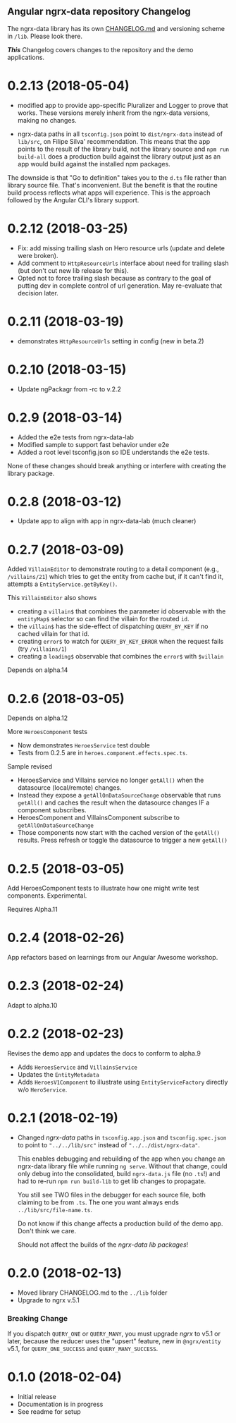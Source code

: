 ## Angular ngrx-data repository Changelog

The ngrx-data library has its own [CHANGELOG.md](lib/CHANGELOG.md) and versioning scheme in `/lib`.
Please look there.

**_This_** Changelog covers changes to the repository and the demo applications.
<a name="0.2.13"></a>

# 0.2.13 (2018-05-04)

* modified app to provide app-specific Pluralizer and Logger to prove that works.
  These versions merely inherit from the ngrx-data versions, making no changes.

* ngrx-data paths in all `tsconfig.json` point to `dist/ngrx-data` instead of `lib/src`, on Filipe Silva' recommendation.
  This means that the app points to the result of the library build, not the library source
  and `npm run build-all` does a production build against the library output just as an app
  would build against the installed npm packages.

The downside is that "Go to definition" takes you to the `d.ts` file rather than library source file.
That's inconvenient. But the benefit is that the routine build process reflects what apps will experience.
This is the approach followed by the Angular CLI's library support.

<a name="0.2.12"></a>

# 0.2.12 (2018-03-25)

* Fix: add missing trailing slash on Hero resource urls (update and delete were broken).
* Add comment to `HttpResourceUrls` interface about need for trailing slash (but don't cut new lib release for this).
* Opted not to force trailing slash because as contrary to the goal of putting dev
  in complete control of url generation. May re-evaluate that decision later.

<a name="0.2.11"></a>

# 0.2.11 (2018-03-19)

* demonstrates `HttpResourceUrls` setting in config (new in beta.2)

<a name="0.2.10"></a>

# 0.2.10 (2018-03-15)

* Update ngPackagr from -rc to v.2.2

<a name="0.2.9"></a>

# 0.2.9 (2018-03-14)

* Added the e2e tests from ngrx-data-lab
* Modified sample to support fast behavior under e2e
* Added a root level tsconfig.json so IDE understands the e2e tests.

None of these changes should break anything or interfere with creating the library package.

<a name="0.2.8"></a>

# 0.2.8 (2018-03-12)

* Update app to align with app in ngrx-data-lab (much cleaner)

<a name="0.2.7"></a>

# 0.2.7 (2018-03-09)

Added `VillainEditor` to demonstrate routing to a detail component
(e.g., `/villains/21`) which tries to get the entity from cache but, if it can't find it,
attempts a `EntityService.getByKey()`.

This `VillainEditor` also shows

* creating a `villain$` that combines the parameter id observable with the `entityMap$` selector
  so can find the villain for the routed `id`.
* the `villain$` has the side-effect of dispatching `QUERY_BY_KEY` if no cached villain for that id.
* creating `error$` to watch for `QUERY_BY_KEY_ERROR` when the request fails (try `/villains/1`)
* creating a `loading$` observable that combines the `error$` with `$villain`

Depends on alpha.14

<a name="0.2.6"></a>

# 0.2.6 (2018-03-05)

Depends on alpha.12

More `HeroesComponent` tests

* Now demonstrates `HeroesService` test double
* Tests from 0.2.5 are in `heroes.component.effects.spec.ts`.

Sample revised

* HeroesService and Villains service no longer `getAll()` when the datasource (local/remote) changes.
* Instead they expose a `getAllOnDataSourceChange` observable that runs `getAll()` and caches the result
  when the datasource changes IF a component subscribes.
* HeroesComponent and VillainsComponent subscribe to `getAllOnDataSourceChange`
* Those components now start with the cached version of the `getAll()` results.
  Press refresh or toggle the datasource to trigger a new `getAll()`

<a name="0.2.5"></a>

# 0.2.5 (2018-03-05)

Add HeroesComponent tests to illustrate how one might write test components. Experimental.

Requires Alpha.11

<a name="0.2.4"></a>

# 0.2.4 (2018-02-26)

App refactors based on learnings from our Angular Awesome workshop.

<a name="0.2.3"></a>

# 0.2.3 (2018-02-24)

Adapt to alpha.10

<a name="0.2.2"></a>

# 0.2.2 (2018-02-23)

Revises the demo app and updates the docs to conform to alpha.9

* Adds `HeroesService` and `VillainsService`
* Updates the `EntityMetadata`
* Adds `HeroesV1Component` to illustrate using `EntityServiceFactory` directly w/o `HeroService`.

<a name="0.2.1"></a>

# 0.2.1 (2018-02-19)

* Changed _ngrx-data_ paths in `tsconfig.app.json` and `tsconfig.spec.json`
  to point to `"../../lib/src"` instead of `"../../dist/ngrx-data"`.

  This enables debugging and rebuilding of the app when you change an ngrx-data library
  file while running `ng serve`.
  Without that change, could only debug into the consolidated, build `ngrx-data.js` file
  (no `.ts`!) and had to re-run `npm run build-lib` to get lib changes to propagate.

  You still see TWO files in the debugger for each source file, both claiming to be from `.ts`.
  The one you want always ends `../lib/src/file-name.ts`.

  Do not know if this change affects a production build of the demo app.
  Don't think we care.

  Should not affect the builds of the _ngrx-data lib packages_!

<a name="0.2.0"></a>

# 0.2.0 (2018-02-13)

* Moved library CHANGELOG.md to the `../lib` folder
* Upgrade to ngrx v.5.1

### Breaking Change

If you dispatch `QUERY_ONE` or `QUERY_MANY`,
you must upgrade _ngrx_ to v5.1 or later,
because the reducer uses the "upsert" feature, new in `@ngrx/entity` v5.1,
for `QUERY_ONE_SUCCESS` and `QUERY_MANY_SUCCESS`.

<a name="0.1.0"></a>

# 0.1.0 (2018-02-04)

* Initial release
* Documentation is in progress
* See readme for setup
